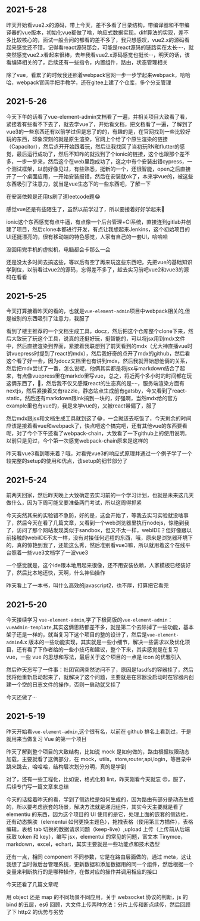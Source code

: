 ## 2021-5-28

昨天开始看vue2.x的源码，带上今天，差不多看了目录结构，带编译器和不带编译器的vue版本，初始化vue都做了啥，响应式数据实现，diff算法的实现，差不多比较核心的，面试一般会问的都看的差不多了，我只想感叹，vue2.x的源码看起来感觉还不错，记得看react源码那会，可能是react源码的链路实在太长····，就突然感觉vue2.x看起来很棒，去年我看vue2.x源码感觉也挺长···，明天的话，该看编译相关的了，后续还有一些指令，内置组件，路由，状态管理相关

除了vue，看累了的时候我还照着webpack官网一步一步学起来webpack，哈哈哈，webpack官网手把手教学，还在gitee上建了个仓库，多个分支管理


## 2021-5-26

今天下午的话看了vue-element-admin文档看了一遍，并相关项目大致看了看，紧接着有些看不下去了，就去学vue了，开始看文档，把文档看了一遍，了解到了vue3的一些东西还有以前学过但是忘了的的，有趣的是，在官网找到一些比较好玩的东西，印象深刻的就是原生渲染，官网上个给了个原生渲染的链接（Capacitor），然后点开开始跟着玩，然后让我找回了当初玩RN和flutter的感觉，最后运行成功了，然后不知咋的就找到了个ionic的链接，这个也跟那个差不多，一步一步来，然后这个在web里跑成功了，这之中有个安装出错cypress，一个测试框架，以前好像见过，有些熟悉，挺新的一个，还很智能，open之后直接开了一个桌面应用，一开始安装报错，然后在安装就ok了，本来学vue的，被这些东西吸引了注意力，就当是vue生态下的一些东西吧，了解一下

在安装依赖是还用ts刷了道leetcode题😂

感觉vue还是有些陌生了，虽然以前学过了，所以要接着好好学起来🤣

ionic这个东西感觉有点牛逼，有点像一个后台管理+CI系统，直接连到gitlab并创建了项目，然后clone本都进行开发，有点让我想起来Jenkins，这个初始项目的UI还挺漂亮的，很有移动端的特色感觉，人家有自己的一套UI，哈哈哈

没回用完手机的虚拟机，电脑都会卡那么一会

还是没太多时间去搞这些，等以后有空了再来玩这些东西吧，先把vue的基础知识学到位，以前看过vue2的源码，忘得差不多了，趁去实习前吧vue2和vue3的源码在看看

## 2021-5-25

今天打算接着昨天的看的，也就是`vue-element-admin`项目中webpack相关的,但是被别的东西吸引了注意力，我服了

看到了楼主推荐的一个文档生成工具，docz，然后把这个仓库整个clone下来，然后大致玩了玩这个工具，说真的还挺好玩，挺智能的，可以将jsx用到mdx文件中，然后直接渲染到界面，紧接着我联想到了前天看到的mdx（尤大神直播vue时讲vuepress时提到了react的mdx），然后我好奇的点开了mdx的github，然后看这个看了好一会，因为docz文档里也有讲到mdx，然后我就开始想他俩的关系，然后把mdx尝试了一番，怎么说呢，他俩其实都是将jsx与markdown结合了起来，有点像vuepress里在markdo里写vue，总之，将近两个多小时的时间都在玩这俩东西了，🤢，然后我不仅又感慨react的生态真的是····，服务端渲染方面有nextjs，然后紧接着又有razzle，静态站点生成前有gatsby，今又看到了react-static，然后还有markdown跟ink搞到一块的，好强啊，当然mdx给的官方example里也有vue的，我是来学vue的，又被react带偏了，服了

然后mdx跟jsx和文档生成工具就到这了😂，一会就该去吃饭了，今天剩余的时间应该是接着看vue和webpack了，快点吧这个搞完吧，还有其他vue的东西要看呢，对了今个下午还看了webpack-chain，大致看了一下github上的使用说明，以前只是见过，今个第一次感觉webpack-chain原来是这样的

昨天看vue3看到哪来着？哦，对看完vue3的响应式原理并通过一个例子学了一个较完整的setup的使用和优点，该setup的细节部分了


## 2021-5-24

前两天回家，然后昨天晚上大致确定去实习前的一个学习计划，也就是未来这几天做什么，因为下周可能又要准备两门考试，所以这周得抓紧

今天突然其来的实验错不急防，好的是，这会开始了，等我去实习实验就没啥事了，然后今天在看了几篇文章，又看到一个web浏览器里执行nodejs，惊艳到我了，访问了那个网站发现类似于sandbox，但又不太一样，webIDE？但好像跟以前接触的webiIDE不太一样，没有对接任何远程的东西，哦，原来是浏览器环境下的，真的惊艳到我了，还能这么秀，然后准别看vue3嘛，所以就用着这个在线平台照着一些vue3文档学了一波vue3

一个感觉就是，这个ide跟本地用起来很像，还不用安装依赖，人家模板已经装好了，然后比本地还快，天啊，什么神仙操作

昨天看上了一本书，叫什么高效的javascript2，也不厚，打算把它看完

## 2021-5-20

今天接续学习 `vue-element-admin`,学了下极简版的`vue-element-admin`：`vueAdmin-template`,其实这俩思路都差不多，就是第二个去除掉了一些功能，基本架子还是一样的，就当复习下这个项目的整的设计了，然后是`vue-element-admin`4.x 版本的一些功能实现，其实就是一些小细节，解决一些需求以及优化项目，还有看了下作者给的一些小技巧和建议，整个下来，其实感觉是在复习 vue，一些 vue 的思想和写法，最后关于这个项目的一点是 icon 的优雅引入

然后昨天忘写了一件事：社团官网突然访问不了，原因是fasdfs的容器挂了，然后我将他重新启动起来了，就解决了这个问题，主要就是在容器没启动时在容器内创建一个空的日志文件的操作，否则一启动就又挂了

今天还做了···

## 2021-5-19

昨天开始看`vue-element-admin`,这个很有名，以前在 github 排名上看到过，于是就用来当做复习 Vue 的第一个项目

昨天了解到整个项目的大致结构，比如说 mock 是如何做的，路由根据权限动态加载，主要就看了这俩部分，在 mock，utils，store,router,api,login，等目录中跳来跳去，哈哈哈，结构层次划分分明，真的是学到

对了，还有一些工程化，比如说，格式化和 lint，昨天刚看今天就忘 😒，服了，后续专门写一篇文章来总结

今天的话接着昨天的看，学到了侧边栏是如何生成的，因为路由有部分是动态生成的，所以要考虑嵌套的场景，解决方法就是递归组件，其实今天主要就是看了 elementiu 的东西，因为这个项目的 UI 使用的是它，处理上面的嵌套的侧边栏，还有动态换肤（elementui 如何更换主题色），拖拽表格（使用第三方插件），表格编辑，表格 tab 切换的数据请求问题（keep-live）,upload 上传（上传前从后端获取 token 和 key），编写 jsx，elementui 的常见的问题，富文本 Tinymce，markdown，excel，echart，其实主要就是一些功能点和技术选型

还有一点，相同 component 不同参数，它是在路由层面做的，通过 meta，这让我想了当时做后台管理系统，更新数据和添加数据用的同一个组件，然后根据一个变量来判断执行的是哪种操作，在做对应的操作并调用相应的接口

今天还看了几篇文章呢

用 object 还是 map 的不同场景不同应用，关于 websocket 协议的判断，js 的 bind 的五层，es6 回顾，大文件上传两种方法：分片上传和断点续传，然后回顾了下 http2 的优势与劣势
